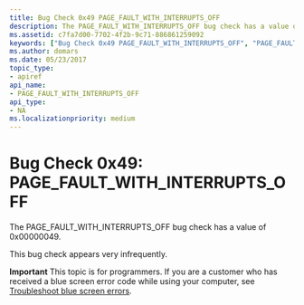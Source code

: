```yaml
---
title: Bug Check 0x49 PAGE_FAULT_WITH_INTERRUPTS_OFF
description: The PAGE_FAULT_WITH_INTERRUPTS_OFF bug check has a value of 0x00000049.This bug check appears very infrequently.
ms.assetid: c7fa7d00-7702-4f2b-9c71-886861259092
keywords: ["Bug Check 0x49 PAGE_FAULT_WITH_INTERRUPTS_OFF", "PAGE_FAULT_WITH_INTERRUPTS_OFF"]
ms.author: domars
ms.date: 05/23/2017
topic_type:
- apiref
api_name:
- PAGE_FAULT_WITH_INTERRUPTS_OFF
api_type:
- NA
ms.localizationpriority: medium
---
```


# Bug Check 0x49: PAGE\_FAULT\_WITH\_INTERRUPTS\_OFF


The PAGE\_FAULT\_WITH\_INTERRUPTS\_OFF bug check has a value of 0x00000049.

This bug check appears very infrequently.

**Important** This topic is for programmers. If you are a customer who has received a blue screen error code while using your computer, see [Troubleshoot blue screen errors](http://windows.microsoft.com/windows-10/troubleshoot-blue-screen-errors).

 

 




